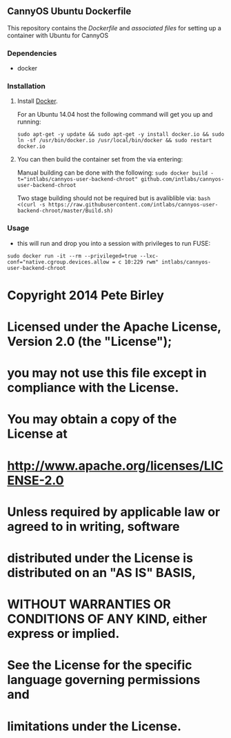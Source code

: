 ## CannyOS Ubuntu Dockerfile


This repository contains the *Dockerfile* and *associated files* for setting up a container with Ubuntu for CannyOS

### Dependencies

* docker


### Installation

1. Install [Docker](https://www.docker.io/).

	For an Ubuntu 14.04 host the following command will get you up and running:

	`sudo apt-get -y update && sudo apt-get -y install docker.io && sudo ln -sf /usr/bin/docker.io /usr/local/bin/docker && sudo restart docker.io`

2. You can then build the container set from the via entering:

	Manual building can be done with the following:
	`sudo docker build -t="intlabs/cannyos-user-backend-chroot" github.com/intlabs/cannyos-user-backend-chroot`

	Two stage building should not be required but is avaliblible via:
	`bash <(curl -s https://raw.githubusercontent.com/intlabs/cannyos-user-backend-chroot/master/Build.sh)`

	
### Usage

* this will run and drop you into a session with privileges to run FUSE:

`sudo docker run -it --rm --privileged=true --lxc-conf="native.cgroup.devices.allow = c 10:229 rwm" intlabs/cannyos-user-backend-chroot`


# Copyright 2014 Pete Birley
#
# Licensed under the Apache License, Version 2.0 (the "License");
# you may not use this file except in compliance with the License.
# You may obtain a copy of the License at
#
#   http://www.apache.org/licenses/LICENSE-2.0
#
# Unless required by applicable law or agreed to in writing, software
# distributed under the License is distributed on an "AS IS" BASIS,
# WITHOUT WARRANTIES OR CONDITIONS OF ANY KIND, either express or implied.
# See the License for the specific language governing permissions and
# limitations under the License.
#
